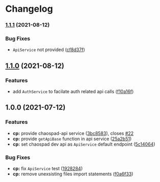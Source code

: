 # Changelog

### [1.1.1](https://www.github.com/rabraghib/ngaox/compare/chaospad-v1.1.0...chaospad-v1.1.1) (2021-08-12)


### Bug Fixes

* `ApiService` not provided ([cf8d37f](https://www.github.com/rabraghib/ngaox/commit/cf8d37fd4fc6d34b6539d873077441b3741fd219))

## [1.1.0](https://www.github.com/rabraghib/ngaox/compare/chaospad-v1.0.0...chaospad-v1.1.0) (2021-08-12)


### Features

* add `AuthService` to facilate auth related api calls ([f10a16f](https://www.github.com/rabraghib/ngaox/commit/f10a16f07e54c01ddd09b522a8487dd0c7f2b03f))

## 1.0.0 (2021-07-12)

### Features

- **cp:** provide chaospad-api service ([3bc8583](https://www.github.com/rabraghib/ngaox/commit/3bc8583b22678fe4b7473c9ecb1a148c05eaaa5b)), closes [#22](https://www.github.com/rabraghib/ngaox/issues/22)
- **cp:** provide `getApiBase` function in api service ([25a2b51](https://www.github.com/rabraghib/ngaox/commit/25a2b513ac221bb1ecdba6060e179b93a44701d1))
- **cp:** set chaospad dev api as `ApiService` default endpoint ([5c14064](https://www.github.com/rabraghib/ngaox/commit/5c14064e2f4ab26184b74aaa03ee670930c9aa31))

### Bug Fixes

- **cp:** fix `ApiService` test ([1928284](https://github.com/rabraghib/ngaox/commit/1928284d8eb7663efeaca6276cdeca5c5587aa27))
- **cp:** remove unexsisting files import statements ([f0a6f33](https://www.github.com/rabraghib/ngaox/commit/f0a6f337bba142484758cf406239cd4d3077ea53))
